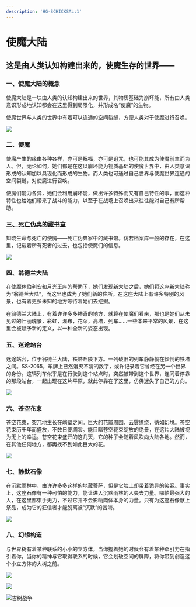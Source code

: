```yaml
---
description: 'HG-SCHICKSAL:1'
---
```


# 使魔大陆

## 这是由人类认知构建出来的，使魔生存的世界——

### 一、使魔大陆的概念

使魔大陆是一块由人类的认知构建出来的世界，其物质基础为崩坏能，所有由人类意识形成地认知都会在这里得到局限化，并形成名“使魔”的生物。

使魔世界与人类的世界中有着可以连通的空间裂缝，方便人类对于使魔进行召唤。

![](../../.gitbook/assets/4_0.png)

### 二、使魔

使魔产生的缘由各种各样，亦可是祝福，亦可是诅咒，也可能其成为使魔前生而为人。但，无论如何，她们都是在这以崩坏能为物质基础的使魔世界中，由人类意识形成的认知加以具现化而形成的生物。而人类也可通过自己世界与使魔世界连通的空间裂缝，对使魔进行召唤。

使魔们能力各异，她们会利用崩坏能，做出许多特殊而又有自己特性的事，而这种特性也给她们带来了战斗的能力，以至于在战场上召唤出来往往能对自己有所帮助。

### [三、死亡伪典的藏书室](../6/)

知晓生命与死亡的使魔——死亡伪典家中的藏书馆。仿若档案库一般的存在，在这里，记载着所有死者的过去，也包括使魔们的信息。

![](../../.gitbook/assets/4_1%20%281%29.jpg)

### 四、翁德兰大陆

在使魔休伯利安和月光王座的帮助下，她们发现新大陆之后，她们将这座新大陆称为“翁德兰大陆”，而这里也成为了她们新的住所。在这座大陆上有许多特别的风景，也有着更多未知的地方等待着她们去挖掘。

在翁德兰大陆上，有着许许多多神奇的地方，就算在使魔们看来，那也是她们从未见过的壮丽瑰景，彩虹，瀑布，花朵，高塔，列车……一些本来平常的风景，在这里会被赋予新的定义，以一种全新的姿态出现。

### 五、迷途站台

迷途站台，位于翁德兰大陆，铁塔丘陵下方。一列破旧的列车静静躺在倾倒的铁塔之间。SS-2065，车牌上已然漫灭不清的数字，或许记录着它曾经在另一个世界的身份。这辆列车似乎是在行驶到这个站点时，突然被带到这个世界，连同着停靠的那段站台，一起出现在这片平原，就此停靠在了这里，仿佛迷失了自己的方向。

![](../../.gitbook/assets/4_2.jpg)

### 六、苍空花束

苍空花束，突兀地生长在峭壁之间。巨大的花瓣周围，云雾缭绕，彷如幻境。苍空花束历千年而盛放，不数日便凋零。能目睹苍空花束绽放的绝景，在这片大陆被视为无上的幸运。苍空花束盛开的这几天，它的种子会随着风吹向大陆各地。然而，在其他任何地方，都再找不到如此巨大的花。

![](../../.gitbook/assets/4_3.jpg)

### 七、静默石像

在沉默雨林中，由许许多多这样的地藏菩萨，但是它脸上却带着诡异的笑容。事实上，这座石像有一种可怕的能力，能让进入沉默雨林的人失去力量。哪怕最强大的人，在这里都束手无力，不过它并不会影响肉体本身的力量。只有为这座石像献上祭品，成为它的狂信者才能脱离被“沉默”的苦海。

![](../../.gitbook/assets/4_4.jpg)

### 八、幻想构造

与世界树有着某种联系的小小的立方体，当你握着她的时候会有着某种牵引力在指引着你，当你的精神与它取得联系的时候，它会划破空间的屏障，将你带到创造这个小立方体的大树之前。

![](../../.gitbook/assets/4_5.png)

![](../../.gitbook/assets/4_6.png)

![&#x53E4;&#x6811;&#x6218;&#x4E89;](../../.gitbook/assets/bg1.png)


